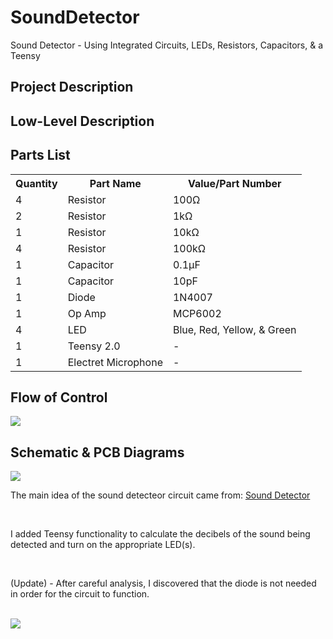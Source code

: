# SoundDetector
Sound Detector - Using Integrated Circuits, LEDs, Resistors, Capacitors, &amp; a Teensy

<h2>Project Description</h2>
<p>

</p>

<h2>Low-Level Description</h2>

<h2>Parts List</h2>
<table align="center">
	<tr>
		<th>Quantity</th>
		<th>Part Name</th>
		<th>Value/Part Number</th>
	</tr>
	<tr>
		<td>4</td>
		<td>Resistor</td>
		<td>100&Omega;</td>
	</tr>
	<tr>
		<td>2</td>
		<td>Resistor</td>
		<td>1k&Omega;</td>
	</tr>
	<tr>
		<td>1</td>
		<td>Resistor</td>
		<td>10k&Omega;</td>
	</tr>
	<tr>
		<td>4</td>
		<td>Resistor</td>
		<td>100k&Omega;</td>
	</tr>
	<tr>
		<td>1</td>
		<td>Capacitor</td>
		<td>0.1&mu;F</td>
	</tr>
	<tr>
		<td>1</td>
		<td>Capacitor</td>
		<td>10pF</td>
	</tr>
	<tr>
		<td>1</td>
		<td>Diode</td>
		<td>1N4007</td>	
	</tr>
	<tr>
		<td>1</td>
		<td>Op Amp</td>
		<td>MCP6002</td>
	</tr>
	<tr>
		<td>4</td>
		<td>LED</td>
		<td>Blue, Red, Yellow, &amp; Green</td>
	</tr>
	<tr>
		<td>1</td>
		<td>Teensy 2.0</td>
		<td>-</td>
	</tr>
	<tr>
		<td>1</td>
		<td>Electret Microphone</td>
		<td>-</td>
	</tr>
</table>

<h2>Flow of Control</h2>

<img src = "https://4.bp.blogspot.com/-Bl1jBUVW5K4/V7OCZ5bDRbI/AAAAAAAAAlQ/BdX3DjwHUa8XEP3PpgJAPeJYtIAEAvsjACEw/s1600/flow_of_control.jpg" />

<h2>Schematic &amp; PCB Diagrams</h2>

<img src = "https://1.bp.blogspot.com/-X0DkRhmX4zU/V7OCZx9SCjI/AAAAAAAAAlI/KjrMSHMMEloF22l9-3-m44h4SrZhQEfRgCEw/s1600/Schematic.png" />

<p>The main idea of the sound detecteor circuit came from: <a href = "http://www.eleccircuit.com/sound-detector-using-lm324/">Sound Detector</a></p><br>
<p>I added Teensy functionality to calculate the decibels of the sound being detected and turn on the appropriate LED(s).</p><br>
<p>(Update) - After careful analysis, I discovered that the diode is not needed in order for the circuit to function.</p>
<br />
<img src = "https://1.bp.blogspot.com/-Ly4pAsbIRB0/V7OCZygP1yI/AAAAAAAAAlM/4zsHXcPzZMguTHMVeVIIF2KTH0OkZ2IbgCEw/s400/PCB.png"/>
